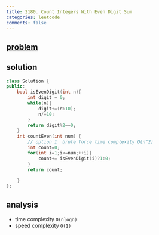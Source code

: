 ```yaml
---
title: 2180. Count Integers With Even Digit Sum
categories: leetcode
comments: false
---
```



## [problem](https://leetcode.com/problems/)


## solution

```c++
class Solution {
public:
    bool isEvenDigit(int n){
        int digit = 0;
        while(n){
            digit+=(n%10);
            n/=10;
        }
        return digit%2==0;
    }
    int countEven(int num) {
        // option 1  brute force time complexity O(n^2)
        int count=0;
        for(int i=1;i<=num;++i){
            count+= isEvenDigit(i)?1:0;
        }
        return count;
        
    }
};
```
## analysis
- time complexity `O(nlogn)`
- speed complexity `O(1)`